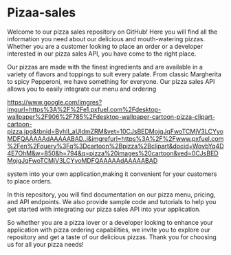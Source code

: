# Pizaa-sales
Welcome to our pizza sales repository on GitHub! Here you will find all the information you need about our delicious and mouth-watering pizzas.
Whether you are a customer looking to place an order or a developer interested in our pizza sales API, you have come to the right place.

Our pizzas are made with the finest ingredients and are available in a variety of flavors and toppings to suit every palate.
From classic Margherita to spicy Pepperoni, we have something for everyone. Our pizza sales API allows you to easily integrate our menu and ordering 


https://www.google.com/imgres?imgurl=https%3A%2F%2Fe1.pxfuel.com%2Fdesktop-wallpaper%2F906%2F785%2Fdesktop-wallpaper-cartoon-pizza-clipart-cartoon-pizza.jpg&tbnid=ByhII_aUIdmZRM&vet=10CJsBEDMojgJqFwoTCMjV3LCYyoMDFQAAAAAdAAAAABAD..i&imgrefurl=https%3A%2F%2Fwww.pxfuel.com%2Fen%2Fquery%3Fq%3Dcartoon%2Bpizza%2Bclipart&docid=WqvbYq4D4E7OhM&w=850&h=794&q=pizza%20images%20cartoon&ved=0CJsBEDMojgJqFwoTCMjV3LCYyoMDFQAAAAAdAAAAABAD


















system into your own application,making it convenient for your customers to place orders.

In this repository, you will find documentation on our pizza menu, pricing, and API endpoints. We also provide sample code and tutorials to help you
get started with integrating our pizza sales API into your application.

So whether you are a pizza lover or a developer looking to enhance your application with pizza ordering capabilities,
we invite you to explore our repository and get a taste of our delicious pizzas. Thank you for choosing us for all your pizza needs!

